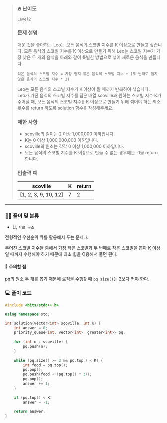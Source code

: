  > ### 🔥 난이도
>`Level2`
>
> ### 문제 설명
> 매운 것을 좋아하는 Leo는 모든 음식의 스코빌 지수를 K 이상으로 만들고 싶습니다. 모든 음식의 스코빌 지수를 K 이상으로 만들기 위해 Leo는 스코빌 지수가 가장 낮은 두 개의 음식을 아래와 같이 특별한 방법으로 섞어 새로운 음식을 만듭니다.
>```
> 섞은 음식의 스코빌 지수 = 가장 맵지 않은 음식의 스코빌 지수 + (두 번째로 맵지 않은 음식의 스코빌 지수 * 2)
> ```
> Leo는 모든 음식의 스코빌 지수가 K 이상이 될 때까지 반복하여 섞습니다.   
> Leo가 가진 음식의 스코빌 지수를 담은 배열 scoville과 원하는 스코빌 지수 K가 주어질 때, 모든 음식의 스코빌 지수를 K 이상으로 만들기 위해 섞어야 하는 최소 횟수를 return 하도록 solution 함수를 작성해주세요.
> 
> ### 제한 사항
> - scoville의 길이는 2 이상 1,000,000 이하입니다.
> - K는 0 이상 1,000,000,000 이하입니다.
> - scoville의 원소는 각각 0 이상 1,000,000 이하입니다.
> - 모든 음식의 스코빌 지수를 K 이상으로 만들 수 없는 경우에는 -1을 return 합니다.
> 
> ### 입출력 예
> scoville|	K|	return
> --|--|--
> [1, 2, 3, 9, 10, 12]|	7|	2
> 
***

### ✍🏻 풀이 및 분류
- `힙`, `자료 구조`

전형적인 우선순위 큐를 활용해서 푸는 문제다.

주어진 스코빌 지수들 중에서 가장 작은 스코빌과 두 번째로 작은 스코빌을 뽑아 K 이상일 때까지 수행해야 하기 때문에 최소 힙을 이용해서 풀면 된다. 

#### 📌 주의할 점
pq의 원소 두 개를 뽑기 때문에 로직을 수행할 때 `pq.size()`는 2보다 커야 한다.

### 💻 풀이 코드
```cpp
#include <bits/stdc++.h>

using namespace std;

int solution(vector<int> scoville, int K) {
    int answer = 0;
    priority_queue<int, vector<int>, greater<int>> pq;
    
    for (int n : scoville) {
        pq.push(n);
    }
    
    while (pq.size() >= 2 && pq.top() < K) {
        int food = pq.top(); 
        pq.pop();
        pq.push(food + (pq.top() * 2));
        pq.pop();
        answer += 1;
    }
    
    if (pq.top() < K)
        answer = -1;
    
    return answer;
}
```

